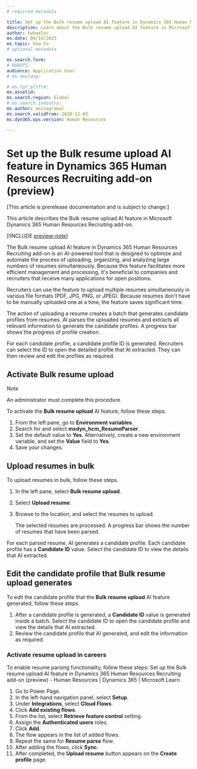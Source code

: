 ```yaml
---
# required metadata

title: Set up the Bulk resume upload AI feature in Dynamics 365 Human Resources Recruiting add-on (preview)
description: Learn about the Bulk resume upload AI feature in Microsoft Dynamics 365 Human Resources Recruiting add-on.
author: twheeloc
ms.date: 04/14/2025
ms.topic: how-to
# optional metadata

ms.search.form: 
# ROBOTS: 
audience: Application User
# ms.devlang: 

# ms.tgt_pltfrm: 
ms.assetid: 
ms.search.region: Global
# ms.search.industry: 
ms.author: anisagrawal
ms.search.validFrom: 2020-12-03
ms.dyn365.ops.version: Human Resources

---
```


# Set up the Bulk resume upload AI feature in Dynamics 365 Human Resources Recruiting add-on (preview)

[This article is prerelease documentation and is subject to change.]

This article describes the Bulk resume upload AI feature in Microsoft Dynamics 365 Human Resources Recruiting add-on.

[!INCLUDE [preview-note](~/../shared-content/shared/preview-includes/preview-note-d365.md)]

The Bulk resume upload AI feature in Dynamics 365 Human Resources Recruiting add-on is an AI-powered tool that is designed to optimize and automate the process of uploading, organizing, and analyzing large numbers of resumes simultaneously. Because this feature facilitates more efficient management and processing, it's beneficial to companies and recruiters that receive many applications for open positions.

Recruiters can use the feature to upload multiple resumes simultaneously in various file formats (PDF, JPG, PNG, or JPEG). Because resumes don't have to be manually uploaded one at a time, the feature saves significant time.

The action of uploading a resume creates a batch that generates candidate profiles from resumes. AI parses the uploaded resumes and extracts all relevant information to generate the candidate profiles. A progress bar shows the progress of profile creation.

For each candidate profile, a candidate profile ID is generated. Recruiters can select the ID to open the detailed profile that AI extracted. They can then review and edit the profiles as required.

## Activate Bulk resume upload

> [!NOTE]
> An administrator must complete this procedure.

To activate the **Bulk resume upload** AI feature, follow these steps.

1. From the left pane, go to **Environment variables**.
1. Search for and select **msdyn_hcm_ResumeParser**.
1. Set the default value to **Yes**. Alternatively, create a new environment variable, and set the **Value** field to **Yes**.
1. Save your changes.

## Upload resumes in bulk

To upload resumes in bulk, follow these steps.

1. In the left pane, select **Bulk resume upload**.
1. Select **Upload resume**.
1. Browse to the location, and select the resumes to upload.

    The selected resumes are processed. A progress bar shows the number of resumes that have been parsed.

For each parsed resume, AI generates a candidate profile. Each candidate profile has a **Candidate ID** value. Select the candidate ID to view the details that AI extracted.

## Edit the candidate profile that Bulk resume upload generates

To edit the candidate profile that the **Bulk resume upload** AI feature generated, follow these steps.

1. After a candidate profile is generated, a **Candidate ID** value is generated inside a batch. Select the candidate ID to open the candidate profile and view the details that AI extracted. 
1. Review the candidate profile that AI generated, and edit the information as required.

### Activate resume upload in careers 
To enable resume parsing functionality, follow these steps:
Set up the Bulk resume upload AI feature in Dynamics 365 Human Resources Recruiting add-on (preview) - Human Resources | Dynamics 365 | Microsoft Learn 
1. Go to Power Page.
2. In the left-hand navigation panel, select **Setup**.
3. Under **Integrations**, select **Cloud Flows**.
4. Click **Add existing flows**.
5. From the list, select **Retrieve feature control** setting.
6. Assign the **Authenticated users** roles.
7. Click **Add**.
8. The flow appears in the list of added flows.
9. Repeat the same for **Resume parse** flow.
10. After adding the flows, click **Sync**.
11. After completed, the **Upload resume** button appears on the **Create profile** page. 


 
